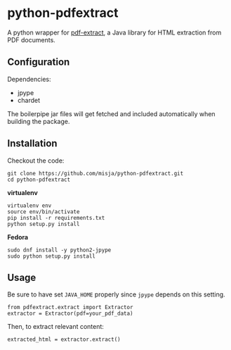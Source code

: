 # python-pdfextract


A python wrapper for [pdf-extract](https://github.com/bitextor/pdf-extract), a Java library for HTML extraction from PDF documents.

## Configuration


Dependencies:

 * jpype
 * chardet

The boilerpipe jar files will get fetched and included automatically when building the package.

## Installation

Checkout the code:

	git clone https://github.com/misja/python-pdfextract.git
	cd python-pdfextract


**virtualenv**

	virtualenv env
	source env/bin/activate
    pip install -r requirements.txt
	python setup.py install
	

**Fedora**

    sudo dnf install -y python2-jpype
    sudo python setup.py install


## Usage


Be sure to have set `JAVA_HOME` properly since `jpype` depends on this setting.

    from pdfextract.extract import Extractor
    extractor = Extractor(pdf=your_pdf_data)

Then, to extract relevant content:

    extracted_html = extractor.extract()



